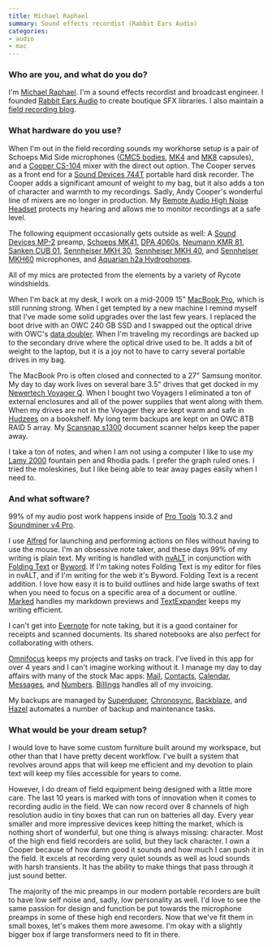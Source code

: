 ```yaml
---
title: Michael Raphael
summary: Sound effects recordist (Rabbit Ears Audio)
categories:
- audio
- mac
---
```


### Who are you, and what do you do?

I'm [Michael Raphael](http://twitter.com/sepulchra "Michael's Twitter account."). I'm a sound effects recordist and broadcast engineer. I founded [Rabbit Ears Audio](http://rabbitearsaudio.com "Michael's SFX company.") to create boutique SFX libraries. I also maintain a [field recording blog](http://sepulchra.com/blog "Michael's weblog").

### What hardware do you use?

When I'm out in the field recording sounds my workhorse setup is a pair of Schoeps Mid Side microphones ([CMC5 bodies][cmc-5-ug], [MK4][mk-4] and [MK8][mk-8] capsules), and a [Cooper CS-104][cs-104] mixer with the direct out option. The Cooper serves as a front end for a [Sound Devices 744T][744t] portable hard disk recorder. The Cooper adds a significant amount of weight to my bag, but it also adds a ton of character and warmth to my recordings. Sadly, Andy Cooper's wonderful line of mixers are no longer in production. My [Remote Audio High Noise Headset][hn-7506] protects my hearing and allows me to monitor recordings at a safe level.

The following equipment occasionally gets outside as well: A [Sound Devices MP-2][mp-2] preamp, [Schoeps MK41][mk-41], [DPA 4060s][4060], [Neumann KMR 81][kmr-81-i], [Sanken CUB 01][cub-01], [Sennheiser MKH 30][mkh-30], [Sennheiser MKH 40][mkh-40], and [Sennheiser MKH60][mkh-60] microphones, and [Aquarian h2a Hydrophones][h2a-xlr].

All of my mics are protected from the elements by a variety of Rycote windshields.

When I'm back at my desk, I work on a mid-2009 15" [MacBook Pro][macbook-pro], which is still running strong. When I get tempted by a new machine I remind myself that I've made some solid upgrades over the last few years. I replaced the boot drive with an OWC 240 GB SSD and I swapped out the optical drive with OWC's [data doubler][data-doubler]. When I'm traveling my recordings are backed up to the secondary drive where the optical drive used to be. It adds a bit of weight to the laptop, but it is a joy not to have to carry several portable drives in my bag. 

The MacBook Pro is often closed and connected to a 27" Samsung monitor. My day to day work lives on several bare 3.5" drives that get docked in my [Newertech Voyager Q][voyager-q]. When I bought two Voyagers I eliminated a ton of external enclosures and all of the power supplies that went along with them. When my drives are not in the Voyager they are kept warm and safe in [Hudzees][hudzee] on a bookshelf. My long term backups are kept on an OWC 8TB RAID 5 array. My [Scansnap s1300][scansnap-s1300] document scanner helps keep the paper away.

I take a ton of notes, and when I am not using a computer I like to use my [Lamy 2000][2000] fountain pen and Rhodia pads. I prefer the graph ruled ones. I tried the moleskines, but I like being able to tear away pages easily when I need to.

### And what software?

99% of my audio post work happens inside of [Pro Tools][pro-tools] 10.3.2 and [Soundminer v4 Pro][v4pro].

I use [Alfred][] for launching and performing actions on files without having to use the mouse. I'm an obsessive note taker, and these days 99% of my writing is plain text. My writing is handled with [nvALT][] in conjunction with [Folding Text][foldingtext] or [Byword][]. If I'm taking notes Folding Text is my editor for files in nvALT, and if I'm writing for the web it's Byword. Folding Text is a recent addition. I love how easy it is to build outlines and hide large swaths of text when you need to focus on a specific area of a document or outline. [Marked][] handles my markdown previews and [TextExpander][] keeps my writing efficient. 

I can't get into [Evernote][] for note taking, but it is a good container for receipts and scanned documents. Its shared notebooks are also perfect for collaborating with others.

[Omnifocus][] keeps my projects and tasks on track. I've lived in this app for over 4 years and I can't imagine working without it. I manage my day to day affairs with many of the stock Mac apps: [Mail][], [Contacts][address-book], [Calendar][ical], [Messages][], and [Numbers][]. [Billings][] handles all of my invoicing.

My backups are managed by [Superduper][], [Chronosync][], [Backblaze][], and [Hazel][] automates a number of backup and maintenance tasks.

### What would be your dream setup?

I would love to have some custom furniture built around my workspace, but other than that I have pretty decent workflow. I've built a system that revolves around apps that will keep me efficient and my devotion to plain text will keep my files accessible for years to come. 

However, I do dream of field equipment being designed with a little more care. The last 10 years is marked with tons of innovation when it comes to recording audio in the field. We can now record over 8 channels of high resolution audio in tiny boxes that can run on batteries all day. Every year smaller and more impressive devices keep hitting the market, which is nothing short of wonderful, but one thing is always missing: character. Most of the high end field recorders are solid, but they lack character. I own a Cooper because of how damn good it sounds and how much I can push it in the field. It excels at recording very quiet sounds as well as loud sounds with harsh transients. It has the ability to make things that pass through it just sound better. 

The majority of the mic preamps in our modern portable recorders are built to have low self noise and, sadly, low personality as well. I'd love to see the same passion for design and function be put towards the microphone preamps in some of these high end recorders. Now that we've fit them in small boxes, let's makes them more awesome. I'm okay with a slightly bigger box if large transformers need to fit in there.

[2000]: https://www.lamyusa.com/us_en/fountain-pen-lamy-2000.html "A fountain pen."
[4060]: https://www.dpamicrophones.com/en/products.aspx?c=Item&item=24035 "An omnidirectional microphone."
[744t]: http://www.sounddevices.com/products/744t/ "A four-channel recorder."
[cmc-5-ug]: https://schoeps.de/en/products/cmc5 "A microphone amplifier."
[cs-104]: http://www.coopersound.com/cs104.htm "A four-channel mixer."
[cub-01]: http://www.sanken-mic.com/en/product/product.cfm/1.1005000 "A boundary microphone."
[data-doubler]: https://eshop.macsales.com/shop/drive_bracket/datadoubler/ "A drive bracket for adding a second drive to a Mac."
[h2a-xlr]: http://www.aquarianaudio.com/h2a-xlr-hydrophone.html "A hydrophone."
[hn-7506]: https://www.remoteaudio.com/high_noise_headset/ "High noise environment headphones."
[hudzee]: https://hudzee.myshopify.com/ "A storage container for bare external hard drives."
[kmr-81-i]: http://www.neumann.com/?lang=en&id=current_microphones&cid=kmr81i_description "A shotgun microphone."
[macbook-pro]: https://www.apple.com/macbook-pro/ "A laptop."
[mk-4]: https://schoeps.de/en/products/mk4 "A microphone capsule."
[mk-41]: https://schoeps.de/en/products/mk41 "A microphone capsule."
[mk-8]: https://schoeps.de/en/products/mk8 "A microphone capsule."
[mkh-30]: https://en-us.sennheiser.com/studio-condenser-microphone-soloists-instrument-mkh-30-p48 "A condenser microphone."
[mkh-40]: https://en-us.sennheiser.com/cardioid-condenser-microphone-mkh-40-p48 "A pressure gradient microphone."
[mkh-60]: https://en-us.sennheiser.com/short-gun-microphone-film-reporting-mkh-60-1 "A shotgun microphone."
[mp-2]: http://www.sounddevices.com/products/mp2/ "A microphone preamp."
[scansnap-s1300]: http://www.fujitsu.com/us/services/computing/peripherals/scanners/scansnap/s1300.html "A portable scanner."
[v4pro]: https://store.soundminer.com/macintosh-products/soundminer-v4pro-mac-osx.html "A digital audio asset manager."
[voyager-q]: https://www.newertech.com/products/voyagerq.php "A hard drive docking system."
[address-book]: https://support.apple.com/en-us/HT201728 "A contacts application included with Mac OS X."
[alfred]: https://www.alfredapp.com/ "A launcher app for the Mac."
[backblaze]: https://www.backblaze.com/cloud-backup.html "Online backup."
[billings]: https://www.marketcircle.com/billingspro/ "Time billing software for the Mac."
[byword]: https://bywordapp.com/ "A full-screen writing tool for the Mac."
[chronosync]: https://www.econtechnologies.com/chronosync/overview.html "A synchronising and backup tool for the Mac."
[evernote]: https://evernote.com/ "Online software for capturing notes."
[foldingtext]: http://www.foldingtext.com/ "A unique text editor for the Mac."
[hazel]: https://www.noodlesoft.com/ "A file organiser/housekeeper for the Mac."
[ical]: https://en.wikipedia.org/wiki/Calendar_(Apple) "The calendar software included with macOS."
[mail]: https://en.wikipedia.org/wiki/Mail_(application) "The default Mac OS X mail client."
[marked]: http://marked2app.com/ "A Markdown preview tool for Mac text editors."
[messages]: https://en.wikipedia.org/wiki/Messages_(application) "A chat client for Mac."
[numbers]: https://www.apple.com/numbers/ "A spreadsheet application for the Mac."
[nvalt]: http://brettterpstra.com/projects/nvalt/ "A fork of Notational Velocity with extra features."
[omnifocus]: https://www.omnigroup.com/omnifocus/ "Task management software for the Mac."
[pro-tools]: https://www.avid.com/US/products/Pro-Tools-8-Software "Audio editing and processing software."
[superduper]: http://shirt-pocket.com/SuperDuper/SuperDuperDescription.html "An excellent Mac backup/cloning application."
[textexpander]: https://smilesoftware.com/textexpander "A Mac app for adding custom abbreviations for often-used text."
